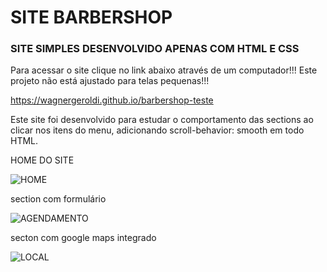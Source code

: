 # SITE BARBERSHOP

### SITE SIMPLES DESENVOLVIDO APENAS COM HTML E CSS

Para acessar o site clique no link abaixo através de um computador!!! Este projeto não está ajustado para telas pequenas!!!

https://wagnergeroldi.github.io/barbershop-teste

Este site foi desenvolvido para estudar o comportamento das sections ao clicar nos itens do menu, adicionando scroll-behavior: smooth em todo HTML.




HOME DO SITE

![HOME](https://user-images.githubusercontent.com/74829196/135306678-2ef2b9ad-dc47-4581-8b7f-e4abecd23ab2.png)



section com formulário

![AGENDAMENTO](https://user-images.githubusercontent.com/74829196/135306744-0622706c-50e2-4d48-ad30-ce30ebfab78a.png)


secton com google maps integrado

![LOCAL](https://user-images.githubusercontent.com/74829196/135306821-95939eb4-0552-4eef-b516-c8c679c73c6e.png)

